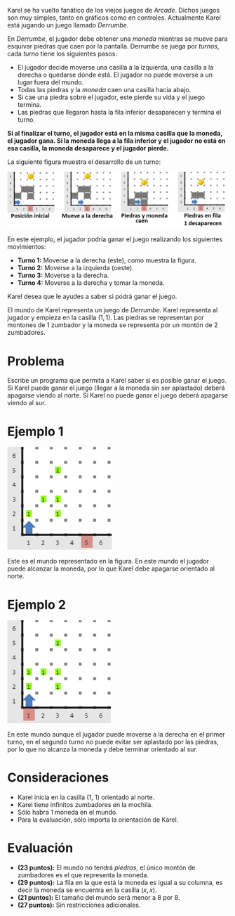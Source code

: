 Karel se ha vuelto fanático de los viejos juegos de _Arcade_. Dichos juegos son muy simples, tanto en gráficos como en controles. Actualmente Karel está jugando un juego llamado _Derrumbe_.

En _Derrumbe_, el jugador debe obtener una _moneda_ mientras se mueve para esquivar piedras que caen por la pantalla. Derrumbe se juega por _turnos_, cada _turno_ tiene los siguientes pasos:

- El jugador decide moverse una casilla a la izquierda, una casilla a la derecha o quedarse dónde está. El jugador no puede moverse a un lugar fuera del mundo.
- Todas las piedras y la _moneda_ caen una casilla hacia abajo.
- Si cae una piedra sobre el jugador, este pierde su vida y el juego termina.
- Las piedras que llegaron hasta la fila inferior desaparecen y termina el turno.

**Si al finalizar el turno, el jugador está en la misma casilla que la moneda, el jugador gana. Si la moneda llega a la fila inferior y el jugador no está en esa casilla, la moneda desaparece y el jugador pierde.**

La siguiente figura muestra el desarrollo de un turno:

![Figura 1](turno.png)

En este ejemplo, el jugador podría ganar el juego realizando los siguientes movimientos:

- **Turno 1:** Moverse a la derecha (este), como muestra la figura.
- **Turno 2:** Moverse a la izquierda (oeste).
- **Turno 3:** Moverse a la derecha.
- **Turno 4:** Moverse a la derecha y tomar la moneda.

Karel desea que le ayudes a saber si podrá ganar el juego.

El mundo de Karel representa un juego de _Derrumbe_. Karel representa al jugador y empieza en la casilla $(1, 1)$. Las piedras se representan por montones de $1$ zumbador y la moneda se representa por un montón de $2$ zumbadores.

# Problema

Escribe un programa que permita a Karel saber si es posible ganar el juego. Si Karel puede ganar el juego (llegar a la moneda sin ser aplastado) deberá apagarse viendo al norte. Si Karel no puede ganar el juego deberá apagarse viendo al sur.

# Ejemplo 1

![Entrada 1](entrada1.png)

Este es el mundo representado en la figura. En este mundo el jugador puede alcanzar la moneda, por lo que Karel debe apagarse orientado al norte.

# Ejemplo 2

![Entrada 2](entrada2.png)

En este mundo aunque el jugador puede moverse a la derecha en el primer turno, en el segundo turno no puede evitar ser aplastado por las piedras, por lo que no alcanza la moneda y debe terminar orientado al sur.

# Consideraciones

- Karel inicia en la casilla (1, 1) orientado al norte.
- Karel tiene infinitos zumbadores en la mochila.
- Sólo habra $1$ moneda en el mundo.
- Para la evaluación, sólo importa la orientación de Karel.

# Evaluación

- **(23 puntos):** El mundo no tendrá _piedras_, el único montón de zumbadores es el que representa la moneda.
- **(29 puntos):** La fila en la que está la moneda es igual a su columna, es decir la moneda se encuentra en la casilla $(x, x)$.
- **(21 puntos):** El tamaño del mundo será menor a $8$ por $8$.
- **(27 puntos):** Sin restricciones adicionales.

